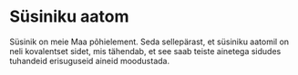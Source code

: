 # Süsiniku aatom

Süsinik on meie Maa põhielement. Seda sellepärast, et süsiniku aatomil on neli
kovalentset sidet, mis tähendab, et see saab teiste ainetega sidudes tuhandeid
erisuguseid aineid moodustada.

